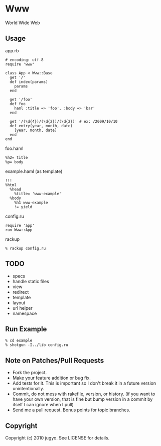 Www
====

World Wide Web

Usage
----

app.rb

    # encoding: utf-8
    require 'www'

    class App < Www::Base
      get '/'
      def index(params)
        params
      end

      get '/foo'
      def foo
        haml :title => 'foo', :body => 'bar'
      end

      get '/(\d{4})/(\d{2})/(\d{2})' # ex: /2009/10/10
      def entry(year, month, date)
        [year, month, date]
      end
    end

foo.haml

    %h2= title
    %p= body

example.haml (as template)

    !!!
    %html
      %head
        %title= 'www-example'
      %body
        %h1 www-example
        != yield

config.ru

    require 'app'
    run Www::App

rackup

    % rackup config.ru

TODO
----

* specs
* handle static files
* view
* redirect
* template
* layout
* url helper
* namespace

Run Example
----

    % cd example
    % shotgun -I../lib config.ru

Note on Patches/Pull Requests
----
 
* Fork the project.
* Make your feature addition or bug fix.
* Add tests for it. This is important so I don't break it in a
  future version unintentionally.
* Commit, do not mess with rakefile, version, or history.
  (if you want to have your own version, that is fine but bump version in a commit by itself I can ignore when I pull)
* Send me a pull request. Bonus points for topic branches.

Copyright
----

Copyright (c) 2010 jugyo. See LICENSE for details.
